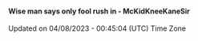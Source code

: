 #### Wise man says only fool rush in - McKidKneeKaneSir
Updated on 04/08/2023 - 00:45:04 (UTC) Time Zone

